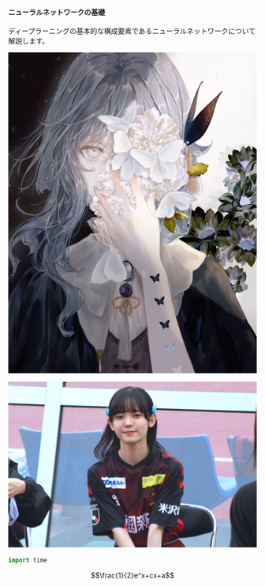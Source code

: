 #### ニューラルネットワークの基礎

ディープラーニングの基本的な構成要素であるニューラルネットワークについて解説します。

 ![image-20250314150030326](./assets/ahvjldavdn.jpg#zoom=10)
 
 ![9a7a0f57b226cfdc009a1a8ae2f101fb.jpg](./assets/9a7a0f57b226cfdc009a1a8ae2f101fb.jpg#zoom=20)
 ```python
 import time
 ```
 $$\frac{1}{2}e^x+cx+a$$